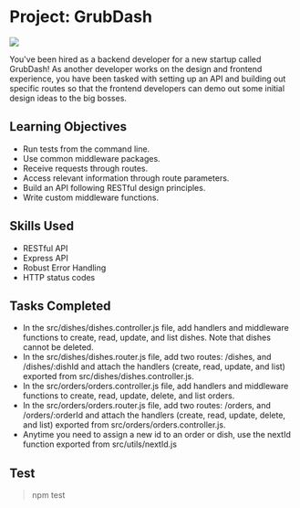 # Project: GrubDash

<img src="https://abbett-resume.vercel.app/assets/img/grubdash.png">

You've been hired as a backend developer for a new startup called GrubDash!
As another developer works on the design and frontend experience, you have been tasked with setting up an API and building out specific routes so that
the frontend developers can demo out some initial design ideas to the big bosses.

## Learning Objectives

- Run tests from the command line.
- Use common middleware packages.
- Receive requests through routes.
- Access relevant information through route parameters.
- Build an API following RESTful design principles.
- Write custom middleware functions.

## Skills Used

- RESTful API
- Express API
- Robust Error Handling
- HTTP status codes

## Tasks Completed

- In the src/dishes/dishes.controller.js file, add handlers and middleware functions to create, read, update, and list dishes. Note that dishes cannot be deleted.
- In the src/dishes/dishes.router.js file, add two routes: /dishes, and /dishes/:dishId and attach the handlers (create, read, update, and list) exported from src/dishes/dishes.controller.js.
- In the src/orders/orders.controller.js file, add handlers and middleware functions to create, read, update, delete, and list orders.
- In the src/orders/orders.router.js file, add two routes: /orders, and /orders/:orderId and attach the handlers (create, read, update, delete, and list) exported from src/orders/orders.controller.js.
- Anytime you need to assign a new id to an order or dish, use the nextId function exported from src/utils/nextId.js

## Test

> npm test

